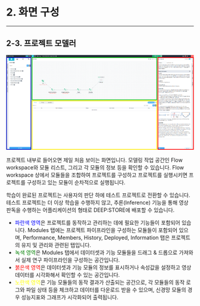 # 2. 화면 구성

***

## 2-3. 프로젝트 모델러

![](img/2-3/manual_2-3_1.png)

프로젝트 내부로 들어오면 제일 처음 보이는 화면입니다.
모델링 작업 공간인 Flow workspace와 모듈 리스트, 그리고 각 모듈의 정보 등을 확인할 수 있습니다. 
Flow workspace 상에서 모듈들을 조합하여 프로젝트를 구성하고 프로젝트를 실행시키면 프로젝트를 구성하고 있는 모듈이 순차적으로 실행됩니다.

학습이 완료된 프로젝트는 사용자의 판단 하에 테스트 프로젝트로 전환할 수 있습니다.
테스트 프로젝트는 더 이상 학습을 수행하지 않고, 추론(Inference) 기능을 통해 영상 판독을 수행하는 어플리케이션의 형태로 DEEP:STORE에 배포할 수 있습니다.

* <span style="color:blue">파란색 영역</span>은 프로젝트를 동작하고 관리하는 데에 필요한 기능들이 포함되어 있습니다. Modules 탭에는 프로젝트 파이프라인을 구성하는 모듈들이 포함되어 있으며, Performance, Members, History, Deployed, Information 탭은 프로젝트의 유지 및 관리와 관련된 탭입니다.
* <span style="color:green">녹색 영역</span>은 Modules 탭에서 데이터셋과 기능 모듈들을 드래그 & 드롭으로 가져와서 실제 연구 파이프라인을 구성하는 공간입니다.
* <span style="color:red">붉은색 영역</span>은 데이터셋과 기능 모듈의 정보를 표시하거나 속성값을 설정하고 영상데이터를 시각화해서 확인할 수 있는 공간입니다.
* <span style="color:yellow">노란색 영역</span>은 기능 모듈들의 동작 결과가 산출되는 공간으로, 각 모듈들의 동작 로그와 파일 상태 등을 체크하고 데이터를 다운로드 받을 수 있으며, 신경망 모듈의 경우 성능지표와 그래프가 시각화되어 출력됩니다.
